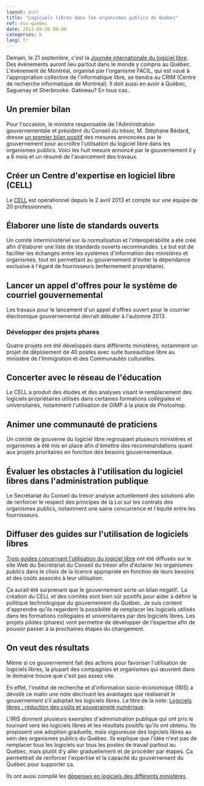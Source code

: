 ```yaml
---
layout: post
title: "Logiciels libres dans les organismes publics du Québec"
ref: oss-quebec
date: 2013-09-20 00:00
categories: b
lang: fr
---
```


Demain, le 21 septembre, c'est la [Journée internationale du logiciel libre](http://www.directioninformatique.com/le-21-septembre-journee-de-linformatique-libre-au-quebec).  Des événements auront lieu partout dans le monde y compris au Québec.   L'évènement de Montréal, organisé par l'organisme FACIL, qui est voué à l'appropriation collective de l'informatique libre, se tiendra au CRIM (Centre de recherche informatique de Montréal).  Il doit aussi en avoir à Québec, Saguenay et Sherbrooke.  Gatineau?  En tous cas..

## Un premier bilan

Pour l'occasion, le ministre responsable de l'Administration gouvernementale et président du Conseil du trésor, M. Stéphane Bédard, dresse [un premier bilan positif](http://communiques.gouv.qc.ca/gouvqc/communiques/GPQF/Septembre2013/20/c9007.html) des mesures annoncées par le gouvernement pour accroître l'utilisation du logiciel libre dans les organismes publics.  Voici les huit mesure annoncé par le gouvernement il y a 6 mois et un résumé de l'avancement des travaux.

## Créer un Centre d'expertise en logiciel libre (CELL)

Le [CELL](http://www.cspq.gouv.qc.ca/mo/ressources-informationnelles/centre-expertise.asp) est opérationnel depuis le 2 avril 2013 et compte sur une équipe de 20 professionnels.

## Élaborer une liste de standards ouverts

Un comité interministériel sur la normalisation et l'interopérabilité a été créé afin d'élaborer une liste de standards ouverts recommandés.  Le but est de faciliter les échanges entre les systèmes d'information des ministères et organismes, tout en permettant au gouvernement d'éviter la dépendance exclusive à l'égard de fournisseurs (enfermement propriétaire).

## Lancer un appel d'offres pour le système de courriel gouvernemental

Les travaux pour le lancement d'un appel d'offres ouvert pour le courrier électronique gouvernemental devrait débuter à l'automne 2013.

### Développer des projets phares

Quatre projets ont été développés dans différents ministères, notamment un projet de déploiement de 40 postes avec suite bureautique libre au ministère de l'Immigration et des Communautés culturelles.

## Concerter avec le réseau de l'éducation

Le CELL a produit des études et des analyses visant le remplacement des logiciels propriétaires utilisés dans certaines formations collégiales et universitaires, notamment l'utilisation de GIMP à la place de Photoshop.

## Animer une communauté de praticiens

Un comité de gouverne du logiciel libre regroupant plusieurs ministères et organismes a été mis en place afin d'émettre des recommandations quant aux projets prioritaires en fonction des besoins gouvernementaux.

## Évaluer les obstacles à l'utilisation du logiciel libres dans l'administration publique

Le Secrétariat du Conseil du trésor analyse actuellement des solutions afin de renforcer le respect des principes de la Loi sur les contrats des organismes publics, notamment une saine concurrence et l'équité entre les fournisseurs.

## Diffuser des guides sur l'utilisation de logiciels libres

[Trois guides concernant l'utilisation du logiciel libre](http://www.tresor.gouv.qc.ca/en/ressources-informationnelles/architecture-dentreprise-gouvernementale/logiciels-libres/) ont été diffusés sur le site Web du Secrétariat du Conseil du trésor afin d'éclairer les organismes publics dans le choix de la licence appropriée en fonction de leurs besoins et des coûts associés à leur utilisation.

Ça aurait été surprenant que le gouvernement sorte un bilan négatif..  La création du CELL et des comités sont bien sûr positifs pour aider à définir la politique technologique du gouvernement du Québec.  Je suis content d'apprendre qu'ils regardent la possibilité de remplacer les logiciels utilisés dans les formations collégiales et universitaires par des logiciels libres.  Les projets pilotes (phares) vont permettre de développer de l'expertise afin de pouvoir passer à la prochaines étapes du changement.

## On veut des résultats

Même si ce gouvernement fait des actions pour favoriser l'utilisation de logiciels libres, la plupart des compagnies et organismes qui œuvrent dans le domaine trouve que c'est pas assez vite.

En effet, l'institut de recherche et d'information socio-économique (IRIS) a dévoilé ce matin une note décrivant les avantages que réaliserait le gouvernement s'il adoptait les logiciels libres.  Le titre de la note: [Logiciels libres : réduction des coûts et souveraineté numérique](http://www.directioninformatique.com/le-gouvernement-devrait-se-tourner-vers-les-logiciels-libres-selon-liris).

L'IRIS donnent plusieurs exemples d'administration publique qui ont pris le tournant vers les logiciels libres et les résultats positifs qu'ils ont obtenu.  Ils proposent une adoption graduelle, mais vigoureuse des logiciels libres au sein des organismes publics du Québec. Ils explique que l'idée n'est pas de remplacer tous les logiciels sur tous les postes de travail partout au Québec, mais plutôt d'y aller graduellement et de procéder par étapes.  Ça permettrait de renforcer l'expertise et la capacité du gouvernement du Québec pour supporter ça.

Ils ont aussi compilé les [dépenses en logiciels des différents ministères](http://www.directioninformatique.com/wp-content/uploads/2013/09/D%C3%A9penses_logiciels_Minist%C3%A8res_2012-2013.jpg).
